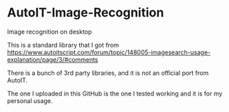 # AutoIT-Image-Recognition
Image recognition on desktop

This is a standard library that I got from https://www.autoitscript.com/forum/topic/148005-imagesearch-usage-explanation/page/3/#comments

There is a bunch of 3rd party libraries, and it is not an official port from AutoIT. 

The one I uploaded in this GitHub is the one I tested working and it is for my personal usage.
